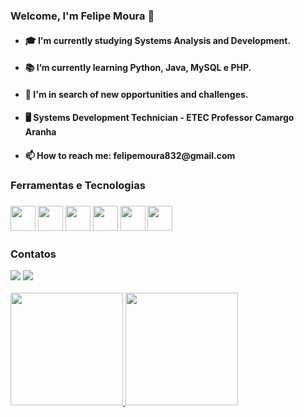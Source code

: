 <h3>Welcome, I'm Felipe Moura 👋</h3>
<ul>
  <li><h4>🎓 I'm currently studying Systems Analysis and Development.</h4></li>
  <li><h4>📚 I’m currently learning Python, Java, MySQL e PHP.</h4></li>
  <li><h4>🤔 I'm in search of new opportunities and challenges.</h4></li>
  <li><h4>🖥️ Systems Development Technician - ETEC Professor Camargo Aranha</h4></li>
  <li><h4>📫 How to reach me: felipemoura832@gmail.com</h4></li>
</ul>
<h3>Ferramentas e Tecnologias<h3>
<img src="https://cdn.jsdelivr.net/gh/devicons/devicon/icons/python/python-original.svg" width="40" height="40"/> 
<img src="https://cdn.jsdelivr.net/gh/devicons/devicon/icons/java/java-original.svg" width="40" height="40"/>
<img src="https://cdn.jsdelivr.net/gh/devicons/devicon/icons/mysql/mysql-original-wordmark.svg" width="40" height="40"/>    
<img src="https://cdn.jsdelivr.net/gh/devicons/devicon/icons/html5/html5-original.svg" width="40" height="40"/>
<img src="https://cdn.jsdelivr.net/gh/devicons/devicon/icons/css3/css3-original.svg" width="40" height="40"/>
<img src="https://cdn.jsdelivr.net/gh/devicons/devicon/icons/php/php-original.svg" width="40" height="40"/>
<h3>Contatos</h3>
<a href="https://instagram.com/x_felipemoura_x?igshid=OTk0YzhjMDVlZA==" target="_blank"><img src="https://img.shields.io/badge/-Instagram-%23E4405F?style=for-the-badge&logo=instagram&logoColor=white" target="_blank"></a>
<a href="https://www.linkedin.com/in/felipe-moura-371b7b207" target="_blank"><img src="https://img.shields.io/badge/-LinkedIn-%230077B5?style=for-the-badge&logo=linkedin&logoColor=white" target="_blank"></a>
<br><br><div>
<a href="https://github.com/FelipeMouraa">
<img height="180em" src="https://github-readme-stats.vercel.app/api/top-langs/?username=FelipeMouraa&layout=compact&langs_count=7&theme=dracula"/>
<img height="180em" src="https://github-readme-stats.vercel.app/api?username=FelipeMouraa&show_icons=true&theme=dracula&include_all_commits=true&count_private=true"/>
</div>
